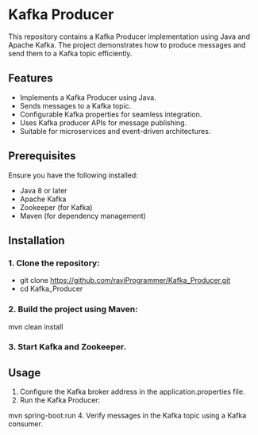 # Kafka Producer
This repository contains a Kafka Producer implementation using Java and Apache Kafka. The project demonstrates how to produce messages and send them to a Kafka topic efficiently.
## Features
* Implements a Kafka Producer using Java.
* Sends messages to a Kafka topic.
* Configurable Kafka properties for seamless integration.
* Uses Kafka producer APIs for message publishing.
* Suitable for microservices and event-driven architectures.
## Prerequisites
Ensure you have the following installed:
* Java 8 or later
* Apache Kafka
* Zookeeper (for Kafka)
* Maven (for dependency management)
## Installation
### 1. Clone the repository:
* git clone https://github.com/raviProgrammer/Kafka_Producer.git
* cd Kafka_Producer
### 2. Build the project using Maven:
mvn clean install
### 3. Start Kafka and Zookeeper.
## Usage
1. Configure the Kafka broker address in the application.properties file.
2. Run the Kafka Producer:

mvn spring-boot:run
4. Verify messages in the Kafka topic using a Kafka consumer.
